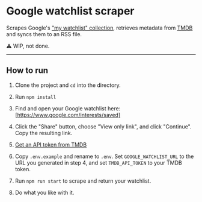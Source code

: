 # Google watchlist scraper

Scrapes Google's ["my watchlist" collection](https://www.google.com/search?q=my+watchlist), retrieves metadata from [TMDB](https://www.themoviedb.org/) and syncs them to an RSS file.

⚠️ WIP, not done.

---

## How to run

1. Clone the project and `cd` into the directory.

2. Run `npm install`

3. Find and open your Google watchlist here: [https://www.google.com/interests/saved]

4. Click the "Share" button, choose "View only link", and click "Continue". Copy the resulting link.

5. [Get an API token from TMDB](https://developer.themoviedb.org/reference/intro/getting-started)

6. Copy `.env.example` and rename to `.env`. Set `GOOGLE_WATCHLIST_URL` to the URL you generated in step 4, and set `TMDB_API_TOKEN` to your TMDB token.

7. Run `npm run start` to scrape and return your watchlist.

8. Do what you like with it.